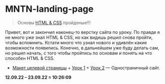 # MNTN-landing-page

> Основы [HTML & CSS](/IT/my-path-to-IT/my-training-program/key-skills/junior-middle-senior-full-stack-engineer.md#html--сss) пройденые!!!

Привет, вот и закончил наконец-то верстку сайта по уроку. По правде я не много уже знал HTML & CSS, но как видишь решил снова пройти, чтобы вспомнить. Кстати много что узнал нового и удивлён какие возможности появились. Конечно, в дальнейшем уже буду делать сам, но решил начать, с того чтобы пройтись по основам и понять на что способен HTML & CSS.

- [Макет целевой страницы](/IT/my-path-to-IT/my-training-program/key-skills/junior-middle-senior-full-stack-engineer/html-css/website-layout/) + [Урок 1](https://www.youtube.com/watch?v=t2U3V0k1LMc) + [Урок 2](https://www.youtube.com/watch?v=JBOzxIkmD9M) — Одностраничный сайт.

**12.09.22 – 23.09.22 = 10:26:09**

